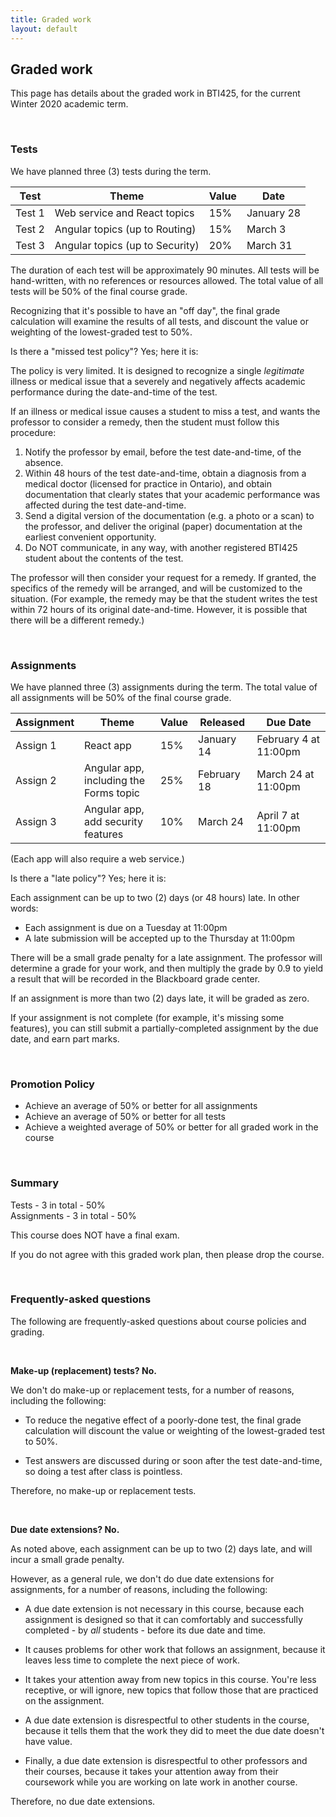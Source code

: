 ```yaml
---
title: Graded work
layout: default
---
```


## Graded work

This page has details about the graded work in BTI425, for the current Winter 2020 academic term.

<br>

### Tests

We have planned three (3) tests during the term.

Test | Theme | Value | Date
--- | --- | --- | ---
Test 1 | Web service and React topics | 15% | January 28 
Test 2 | Angular topics (up to Routing) | 15% | March 3 
Test 3 | Angular topics (up to Security) | 20% | March 31

The duration of each test will be approximately 90 minutes. All tests will be hand-written, with no references or resources allowed. The total value of all tests will be 50% of the final course grade.

Recognizing that it's possible to have an "off day", the final grade calculation will examine the results of all tests, and discount the value or weighting of the lowest-graded test to 50%.

Is there a "missed test policy"? Yes; here it is:

The policy is very limited. It is designed to recognize a single *legitimate* illness or medical issue that a severely and negatively affects academic performance during the date-and-time of the test. 

If an illness or medical issue causes a student to miss a test, and wants the professor to consider a remedy, then the student must follow this procedure:
1. Notify the professor by email, before the test date-and-time, of the absence.
2. Within 48 hours of the test date-and-time, obtain a diagnosis from a medical doctor (licensed for practice in Ontario), and obtain documentation that clearly states that your academic performance was affected during the test date-and-time. 
3. Send a digital version of the documentation (e.g. a photo or a scan) to the professor, and deliver the original (paper) documentation at the earliest convenient opportunity. 
4. Do NOT communicate, in any way, with another registered BTI425 student about the contents of the test. 

The professor will then consider your request for a remedy. If granted, the specifics of the remedy will be arranged, and will be customized to the situation. (For example, the remedy may be that the student writes the test within 72 hours of its original date-and-time. However, it is possible that there will be a different remedy.)

<br>

### Assignments

We have planned three (3) assignments during the term. The total value of all assignments will be 50% of the final course grade. 

Assignment | Theme | Value | Released | Due Date
--- | --- | --- | --- | ---
Assign 1 | React app | 15% | January 14 | February 4 at 11:00pm 
Assign 2 | Angular app,<br>including the Forms topic | 25% | February 18 | March 24 at 11:00pm 
Assign 3 | Angular app,<br>add security features | 10% | March 24 | April 7 at 11:00pm

(Each app will also require a web service.)

Is there a "late policy"? Yes; here it is:

Each assignment can be up to two (2) days (or 48 hours) late. In other words: 
* Each assignment is due on a Tuesday at 11:00pm 
* A late submission will be accepted up to the Thursday at 11:00pm 

There will be a small grade penalty for a late assignment. The professor will determine a grade for your work, and then multiply the grade by 0.9 to yield a result that will be recorded in the Blackboard grade center. 

If an assignment is more than two (2) days late, it will be graded as zero. 

If your assignment is not complete (for example, it's missing some features), you can still submit a partially-completed assignment by the due date, and earn part marks. 

<br>

### Promotion Policy

* Achieve an average of 50% or better for all assignments
*	Achieve an average of 50% or better for all tests
*	Achieve a weighted average of 50% or better for all graded work in the course

<br>

### Summary

Tests - 3 in total - 50%  
Assignments - 3 in total - 50%  

This course does NOT have a final exam. 

If you do not agree with this graded work plan, then please drop the course.

<br>

### Frequently-asked questions

The following are frequently-asked questions about course policies and grading. 

<br>

**Make-up (replacement) tests? No.**

We don't do make-up or replacement tests, for a number of reasons, including the following:

* To reduce the negative effect of a poorly-done test, the final grade calculation will discount the value or weighting of the lowest-graded test to 50%.

* Test answers are discussed during or soon after the test date-and-time, so doing a test after class is pointless.

Therefore, no make-up or replacement tests. 

<br>

**Due date extensions? No.**

As noted above, each assignment can be up to two (2) days late, and will incur a small grade penalty. 

However, as a general rule, we don't do due date extensions for assignments, for a number of reasons, including the following:

* A due date extension is not necessary in this course, because each assignment is designed so that it can comfortably and successfully completed - by *all* students - before its due date and time.

* It causes problems for other work that follows an assignment, because it leaves less time to complete the next piece of work.

* It takes your attention away from new topics in this course. You're less receptive, or will ignore, new topics that follow those that are practiced on the assignment.

* A due date extension is disrespectful to other students in the course, because it tells them that the work they did to meet the due date doesn't have value.

* Finally, a due date extension is disrespectful to other professors and their courses, because it takes your attention away from their coursework while you are working on late work in another course.

Therefore, no due date extensions.

<br>
